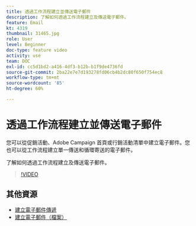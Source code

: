 ```yaml
---
title: 透過工作流程建立並傳送電子郵件
description: 了解如何透過工作流程建立及傳送電子郵件。
feature: Email
kt: 4319
thumbnail: 31465.jpg
role: User
level: Beginner
doc-type: feature video
activity: use
team: DOC
exl-id: cc5d1bd2-a416-4df3-b12b-b1f9de4736fd
source-git-commit: 2ba22e7e7d193278fd06cb4b2dc80f650f754ec8
workflow-type: tm+mt
source-wordcount: '85'
ht-degree: 60%

---
```


# 透過工作流程建立並傳送電子郵件

您可以從促銷活動、Adobe Campaign 首頁或行銷活動清單中建立電子郵件。您也可以從工作流程建立單一傳送和循環寄送的電子郵件。

了解如何透過工作流程建立及傳送電子郵件。

>[!VIDEO](https://video.tv.adobe.com/v/31465?quality=12)

## 其他資源

* [建立電子郵件傳遞](/help/communication-channels/email/create-email-from-homepage.md)
* [建立電子郵件（檔案）](https://experienceleague.adobe.com/docs/campaign-standard/using/communication-channels/email-messages/creating-an-email.html?lang=en)
